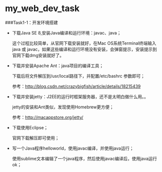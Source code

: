 # my_web_dev_task

###Task1-1：开发环境搭建
* 下载Java SE 8,安装Java编译和运行环境：javac、java；

  这个过程比较简单，从官网下载安装就好，在Mac OS系统Terminal终端输入java 或 javac，如果这些编译和运行环境没有安装，会弹窗提示，安装提示到官网下载dmg安装就好了。

* 下载并安装Apache Ant：java项目的编译工具；

  下载后将文件解压到/usr/local路径下，并配置/etc/bashrc 参数即可；

  参考：http://blog.csdn.net/crazybigfish/article/details/18215439

* 下载并安装jetty：J2EE的运行时框架服务器，还不是太明白做什么用。。

  jetty的安装和Ant类似，发现使用Homebrew更方便；

  参考：http://macappstore.org/jetty/

* 下载使用Eclipse；

  官网下载解压即可使用；

* 写一个Java程序helloworld，使用javac编译，并使用java运行；

  使用sublime文本编辑了一个java程序，然后使用javac编译后，使用java运行ok；

